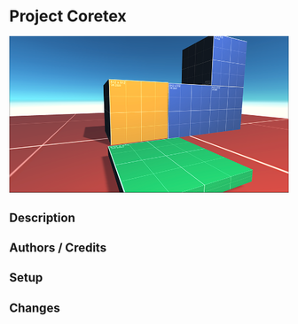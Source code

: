 # Project Coretex

![screenshot](./Screenshots/sc.png)


## Description

## Authors / Credits


## Setup




## Changes

